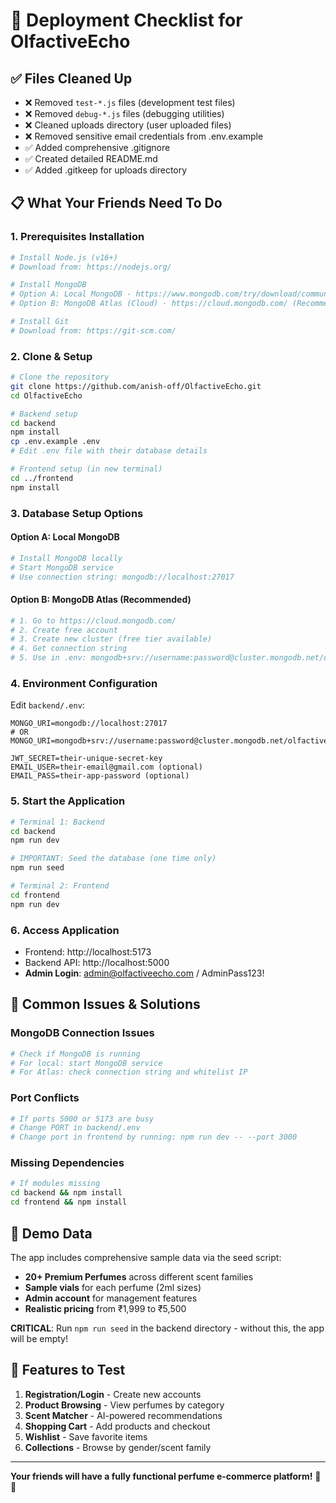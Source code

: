 # 🚀 Deployment Checklist for OlfactiveEcho

## ✅ Files Cleaned Up
- ❌ Removed `test-*.js` files (development test files)
- ❌ Removed `debug-*.js` files (debugging utilities) 
- ❌ Cleaned uploads directory (user uploaded files)
- ❌ Removed sensitive email credentials from .env.example
- ✅ Added comprehensive .gitignore
- ✅ Created detailed README.md
- ✅ Added .gitkeep for uploads directory

## 📋 What Your Friends Need To Do

### 1. Prerequisites Installation
```bash
# Install Node.js (v16+)
# Download from: https://nodejs.org/

# Install MongoDB
# Option A: Local MongoDB - https://www.mongodb.com/try/download/community
# Option B: MongoDB Atlas (Cloud) - https://cloud.mongodb.com/ (Recommended)

# Install Git
# Download from: https://git-scm.com/
```

### 2. Clone & Setup
```bash
# Clone the repository
git clone https://github.com/anish-off/OlfactiveEcho.git
cd OlfactiveEcho

# Backend setup
cd backend
npm install
cp .env.example .env
# Edit .env file with their database details

# Frontend setup (in new terminal)
cd ../frontend
npm install
```

### 3. Database Setup Options

#### Option A: Local MongoDB
```bash
# Install MongoDB locally
# Start MongoDB service
# Use connection string: mongodb://localhost:27017
```

#### Option B: MongoDB Atlas (Recommended)
```bash
# 1. Go to https://cloud.mongodb.com/
# 2. Create free account
# 3. Create new cluster (free tier available)
# 4. Get connection string
# 5. Use in .env: mongodb+srv://username:password@cluster.mongodb.net/olfactiveecho
```

### 4. Environment Configuration
Edit `backend/.env`:
```env
MONGO_URI=mongodb://localhost:27017
# OR
MONGO_URI=mongodb+srv://username:password@cluster.mongodb.net/olfactiveecho

JWT_SECRET=their-unique-secret-key
EMAIL_USER=their-email@gmail.com (optional)
EMAIL_PASS=their-app-password (optional)
```

### 5. Start the Application
```bash
# Terminal 1: Backend
cd backend
npm run dev

# IMPORTANT: Seed the database (one time only)
npm run seed

# Terminal 2: Frontend  
cd frontend
npm run dev
```

### 6. Access Application
- Frontend: http://localhost:5173
- Backend API: http://localhost:5000
- **Admin Login**: admin@olfactiveecho.com / AdminPass123!

## 🔧 Common Issues & Solutions

### MongoDB Connection Issues
```bash
# Check if MongoDB is running
# For local: start MongoDB service
# For Atlas: check connection string and whitelist IP
```

### Port Conflicts
```bash
# If ports 5000 or 5173 are busy
# Change PORT in backend/.env
# Change port in frontend by running: npm run dev -- --port 3000
```

### Missing Dependencies
```bash
# If modules missing
cd backend && npm install
cd frontend && npm install
```

## 🎯 Demo Data
The app includes comprehensive sample data via the seed script:
- **20+ Premium Perfumes** across different scent families
- **Sample vials** for each perfume (2ml sizes)
- **Admin account** for management features
- **Realistic pricing** from ₹1,999 to ₹5,500

**CRITICAL**: Run `npm run seed` in the backend directory - without this, the app will be empty!

## 🌟 Features to Test
1. **Registration/Login** - Create new accounts
2. **Product Browsing** - View perfumes by category
3. **Scent Matcher** - AI-powered recommendations
4. **Shopping Cart** - Add products and checkout
5. **Wishlist** - Save favorite items
6. **Collections** - Browse by gender/scent family

---
**Your friends will have a fully functional perfume e-commerce platform!** 🌸✨